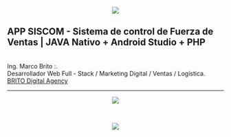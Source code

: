 <p align="center"><img src="http://brito.com.ve/hv/images/pic.png"></p>


## APP SISCOM - Sistema de control de Fuerza de Ventas | JAVA Nativo + Android Studio + PHP

<br/>
Ing. Marco Brito :.<br/>
Desarrollador Web Full - Stack / Marketing Digital / Ventas / Logística.<br/>
<a href="http://brito.com.ve">BRITO Digital Agency</a>
<hr/>
<p align="center"><img src="http://brito.com.ve/siscom/img/siscom_app.jpg"></p><br/>
<p align="center"><img src="http://brito.com.ve/siscom/img/siscom_app2.jpg"></p>
